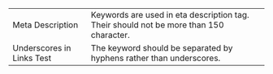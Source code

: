 <html>
<body>
<table>
<tr><td>Meta Description</td>
<td>Keywords are used in eta description tag. Their should not be more than 150 character.</td></tr>
<tr><td>Underscores in Links Test</td> 
<td>The keyword should be separated by hyphens rather than underscores.</td></tr>
</table>
</body>
</html>
